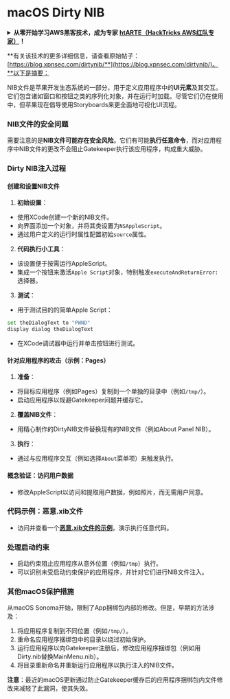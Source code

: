 # macOS Dirty NIB

<details>

<summary><strong>从零开始学习AWS黑客技术，成为专家</strong> <a href="https://training.hacktricks.xyz/courses/arte"><strong>htARTE（HackTricks AWS红队专家）</strong></a><strong>！</strong></summary>

支持HackTricks的其他方式：

* 如果您想看到您的**公司在HackTricks中做广告**或**下载PDF格式的HackTricks**，请查看[**订阅计划**](https://github.com/sponsors/carlospolop)!
* 获取[**官方PEASS和HackTricks周边产品**](https://peass.creator-spring.com)
* 探索[**PEASS家族**](https://opensea.io/collection/the-peass-family)，我们的独家[**NFTs**](https://opensea.io/collection/the-peass-family)
* **加入** 💬 [**Discord群**](https://discord.gg/hRep4RUj7f) 或 [**电报群**](https://t.me/peass) 或在**Twitter** 🐦 [**@carlospolopm**](https://twitter.com/hacktricks_live)**上关注**我们。
* 通过向[**HackTricks**](https://github.com/carlospolop/hacktricks)和[**HackTricks Cloud**](https://github.com/carlospolop/hacktricks-cloud) github仓库提交PR来分享您的黑客技巧。

</details>

**有关该技术的更多详细信息，请查看原始帖子：[https://blog.xpnsec.com/dirtynib/**](https://blog.xpnsec.com/dirtynib/)。**以下是摘要：

NIB文件是苹果开发生态系统的一部分，用于定义应用程序中的**UI元素**及其交互。它们包含诸如窗口和按钮之类的序列化对象，并在运行时加载。尽管它们仍在使用中，但苹果现在倡导使用Storyboards来更全面地可视化UI流程。

### NIB文件的安全问题
需要注意的是**NIB文件可能存在安全风险**。它们有可能**执行任意命令**，而对应用程序中NIB文件的更改不会阻止Gatekeeper执行该应用程序，构成重大威胁。

### Dirty NIB注入过程
#### 创建和设置NIB文件
1. **初始设置**：
- 使用XCode创建一个新的NIB文件。
- 向界面添加一个对象，并将其类设置为`NSAppleScript`。
- 通过用户定义的运行时属性配置初始`source`属性。

2. **代码执行小工具**：
- 该设置便于按需运行AppleScript。
- 集成一个按钮来激活`Apple Script`对象，特别触发`executeAndReturnError:`选择器。

3. **测试**：
- 用于测试目的的简单Apple Script：
```bash
set theDialogText to "PWND"
display dialog theDialogText
```
- 在XCode调试器中运行并单击按钮进行测试。

#### 针对应用程序的攻击（示例：Pages）
1. **准备**：
- 将目标应用程序（例如Pages）复制到一个单独的目录中（例如`/tmp/`）。
- 启动应用程序以规避Gatekeeper问题并缓存它。

2. **覆盖NIB文件**：
- 用精心制作的DirtyNIB文件替换现有的NIB文件（例如About Panel NIB）。

3. **执行**：
- 通过与应用程序交互（例如选择`About`菜单项）来触发执行。

#### 概念验证：访问用户数据
- 修改AppleScript以访问和提取用户数据，例如照片，而无需用户同意。

### 代码示例：恶意.xib文件
- 访问并查看一个[**恶意.xib文件的示例**](https://gist.github.com/xpn/16bfbe5a3f64fedfcc1822d0562636b4)，演示执行任意代码。

### 处理启动约束
- 启动约束阻止应用程序从意外位置（例如`/tmp`）执行。
- 可以识别未受启动约束保护的应用程序，并针对它们进行NIB文件注入。

### 其他macOS保护措施
从macOS Sonoma开始，限制了App捆绑包内部的修改。但是，早期的方法涉及：
1. 将应用程序复制到不同位置（例如`/tmp/`）。
2. 重命名应用程序捆绑包中的目录以绕过初始保护。
3. 运行应用程序以向Gatekeeper注册后，修改应用程序捆绑包（例如用Dirty.nib替换MainMenu.nib）。
4. 将目录重新命名并重新运行应用程序以执行注入的NIB文件。

**注意**：最近的macOS更新通过防止Gatekeeper缓存后的应用程序捆绑包内文件修改来减轻了此漏洞，使其失效。
